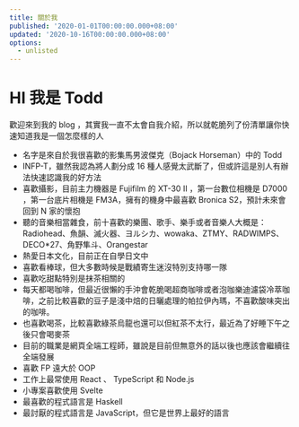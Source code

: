 ```yaml
---
title: 關於我
published: '2020-01-01T00:00:00.000+08:00'
updated: '2020-10-16T00:00:00.000+08:00'
options:
  - unlisted
---
```


# HI 我是 Todd 

歡迎來到我的 blog ，其實我一直不太會自我介紹，所以就乾脆列了份清單讓你快速知道我是一個怎麼樣的人

- 名字是來自於我很喜歡的影集馬男波傑克（Bojack Horseman）中的 Todd
- INFP-T，雖然我認為將人劃分成 16 種人感覺太武斷了，但或許這是別人有辦法快速認識我的好方法
- 喜歡攝影，目前主力機器是 Fujifilm 的 XT-30 II ，第一台數位相機是 D7000 ，第一台底片相機是 FM3A，擁有的機身中最喜歡 Bronica S2，預計未來會回到 N 家的懷抱
- 聽的音樂相當雜食，前十喜歡的樂團、歌手、樂手或者音樂人大概是：Radiohead、魚韻、滅火器、ヨルシカ、wowaka、ZTMY、RADWIMPS、DECO*27、角野隼斗、Orangestar
- 熱愛日本文化，目前正在自學日文中
- 喜歡看棒球，但大多數時候是戰績寄生迷沒特別支持哪一隊
- 喜歡吃甜點特別是抹茶相關的
- 每天都喝咖啡，但最近很懶的手沖會乾脆喝超商咖啡或者泡咖樂迪濾袋冷萃咖啡，之前比較喜歡的豆子是淺中焙的日曬處理的帕拉伊內瑪，不喜歡酸味突出的咖啡。
- 也喜歡喝茶，比較喜歡綠茶烏龍也還可以但紅茶不太行，最近為了好睡下午之後只會喝麥茶
- 目前的職業是網頁全端工程師，雖說是目前但無意外的話以後也應該會繼續往全端發展
- 喜歡 FP 遠大於 OOP 
- 工作上最常使用 React 、 TypeScript 和 Node.js 
- 小專案喜歡使用 Svelte
- 最喜歡的程式語言是 Haskell
- 最討厭的程式語言是 JavaScript，但它是世界上最好的語言

